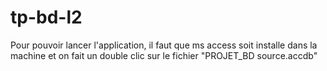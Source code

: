 # tp-bd-l2
Pour pouvoir lancer l'application, il faut que ms access soit installe dans la machine et on fait un double clic sur le fichier "PROJET_BD source.accdb"
